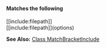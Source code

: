 #### Matches the following

&#91;&#91;include:filepath&#93;&#93;  
&#91;&#91;include:filepath&#93;&#93;&#40;options&#41;

**See Also:** [Class MatchBracketInclude](/classes/matchoptions.matchbracketinclude.html)  